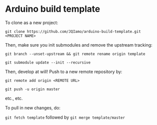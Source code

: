 # Arduino build template

To clone as a new project:

`git clone https://github.com/JQIamo/arduino-build-template.git <PROJECT NAME>`

Then, make sure you init submodules and remove the upstream tracking:

`git branch --unset-upstream && git remote rename origin template`

`git submodule update --init --recursive`

Then, develop at will! Push to a new remote repository by:

`git remote add origin <REMOTE URL>`

`git push -u origin master`

etc., etc.

To pull in new changes, do:

`git fetch template` followed by `git merge template/master`
